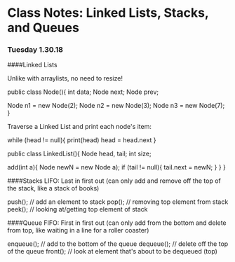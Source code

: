 # Class Notes: Linked Lists, Stacks, and Queues
### Tuesday 1.30.18

####Linked Lists

Unlike with arraylists, no need to resize!

public class Node(){
  int data;
  Node next;
  Node prev;

  Node n1 = new Node(2);
  Node n2 = new Node(3);
  Node n3 = new Node(7);
}

Traverse a Linked List and print each node's item:

while (head != null){
  print(head)
  head = head.next
}

public class LinkedList(){
  Node head, tail;
  int size;

  add(int a){
    Node newN = new Node a);
    if (tail != null){
      tail.next = newN;
    }
  }
}

####Stacks
LIFO: Last in first out (can only add and remove off the top of the stack,
like a stack of books)

push(); // add an element to stack
pop(); // removing top element from stack
peek(); // looking at/getting top element of stack

####Queue
FIFO: First in first out (can only add from the bottom and delete from top,
like waiting in a line for a roller coaster)

enqueue(); // add to the bottom of the queue
dequeue(); // delete off the top of the queue
front(); // look at element that's about to be dequeued (top)
